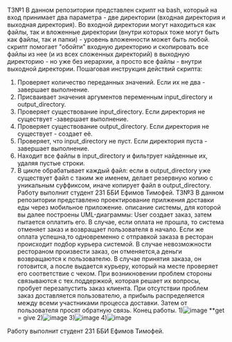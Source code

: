 ТЗ№1
В данном репозитории представлен скрипт на bash, который на вход принимает два параметра - две директории (входная директория и выходная директория).
Во входной директории могут находиться как файлы, так и вложенные директории (внутри которых тоже могут быть как файлы, так и папки) - уровень вложенности может быть любой.
скрипт помогает "обойти" входную директорию и скопировать все файлы из нее (и из всех сложенных директорий) в выходную директорию - но уже без иерархии, а просто все файлы - внутри выходной директории.
Пошаговая инструкция действий скрипта:
1) Проверяет количество переданных значений. Если их не два - завершает выполнение.
2) Присваивает значения аргументов переменным input_directory и output_directory.
3) Проверяет существование input_directory. Если директория не существует  -завершает выполнение.
4) Проверяет существование output_directory. Если директория не существует - создает её.
5) Проверяет, что input_directory не пуст. Если директория пуста -  завершает выполнение.
6) Находит все файлы в input_directory и фильтрует найденные их, удаляя пустые строки.
8) В цикле обрабатывает каждый файл: если в output_directory уже существует файл с таким же именем, делает резервную копию с уникальным суффиксом, иначе копирует файл в output_directory.
Работу выполнит студент 231 ББИ Ефимов Тимофей.
ТЗ№3
В данном репозитории представлено проектирование прилжения доставки еды через мобильное приложение.
описание системы, для которой вы далее построены UML-диаграммы:
User создает заказ, затем пытается оплатить его. В случае, если оплата не прошла, то система отменяет заказ и возвращает пользователя в начало. Если же оплата успешна,то одновременно с отправкой заказа в ресторан происходит подбор курьера системой. В случае невозможности рестораном произвести заказ, он отменяется,а деньги возвращаются к пользователю. В случае принятия заказа, он готовится, а после выдается курьеру, который на месте проверяет его соответствие с чеком. При возникновении проблем стороны связываются с тех.поддержкой, которая решает их вопросы, пробует перезапустить заказ клиента. При отсутствии проблем заказ доставляется пользователю, а прибыль распределяется между всеми участниками процесса доставки. Затем от пользователя просят обратную связь. Конец работы. 
1)![image](https://github.com/tima382103/tech.program/assets/167565143/74ecd5d7-35c7-42ca-b001-451d0fc0c177)  **get = give
2)![image](https://github.com/tima382103/tech.program/assets/167565143/9d4a8dcd-78aa-4399-95a0-687a37763961)
3)![image](https://github.com/tima382103/tech.program/assets/167565143/122140ee-7e6e-4d1b-84e7-18932310a7f9)
4)![image](https://github.com/tima382103/tech.program/assets/167565143/1719161a-12c5-4320-86a4-3ca453c1b72a)

Работу выполнит студент 231 ББИ Ефимов Тимофей.


